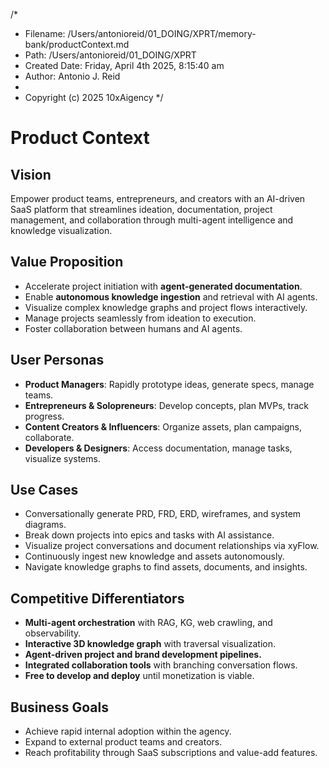 /*
 * Filename: /Users/antonioreid/01_DOING/XPRT/memory-bank/productContext.md
 * Path: /Users/antonioreid/01_DOING/XPRT
 * Created Date: Friday, April 4th 2025, 8:15:40 am
 * Author: Antonio J. Reid
 *
 * Copyright (c) 2025 10xAigency
 */

# Product Context

## Vision
Empower product teams, entrepreneurs, and creators with an AI-driven SaaS platform that streamlines ideation, documentation, project management, and collaboration through multi-agent intelligence and knowledge visualization.

## Value Proposition
- Accelerate project initiation with **agent-generated documentation**.
- Enable **autonomous knowledge ingestion** and retrieval with AI agents.
- Visualize complex knowledge graphs and project flows interactively.
- Manage projects seamlessly from ideation to execution.
- Foster collaboration between humans and AI agents.

## User Personas
- **Product Managers**: Rapidly prototype ideas, generate specs, manage teams.
- **Entrepreneurs & Solopreneurs**: Develop concepts, plan MVPs, track progress.
- **Content Creators & Influencers**: Organize assets, plan campaigns, collaborate.
- **Developers & Designers**: Access documentation, manage tasks, visualize systems.

## Use Cases
- Conversationally generate PRD, FRD, ERD, wireframes, and system diagrams.
- Break down projects into epics and tasks with AI assistance.
- Visualize project conversations and document relationships via xyFlow.
- Continuously ingest new knowledge and assets autonomously.
- Navigate knowledge graphs to find assets, documents, and insights.

## Competitive Differentiators
- **Multi-agent orchestration** with RAG, KG, web crawling, and observability.
- **Interactive 3D knowledge graph** with traversal visualization.
- **Agent-driven project and brand development pipelines.**
- **Integrated collaboration tools** with branching conversation flows.
- **Free to develop and deploy** until monetization is viable.

## Business Goals
- Achieve rapid internal adoption within the agency.
- Expand to external product teams and creators.
- Reach profitability through SaaS subscriptions and value-add features.